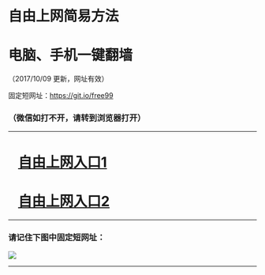 ﻿# 自由上网简易方法

# 电脑、手机一键翻墙

（2017/10/09 更新，网址有效）

固定短网址：https://git.io/free99

### （微信如打不开，请转到浏览器打开）


***





# &nbsp;&nbsp; <a href="http://ft1303929173.fwq-tz-1001.info/fwqtz01.html?t=10090015419 " target="_blank">自由上网入口1</a>
# &nbsp;&nbsp; <a href="http://ft2218212146.fwq-tz-1002.info/fwqtz02.html?t=10090011889 " target="_blank">自由上网入口2</a>
***

### 请记住下图中固定短网址：

<img src="https://s3-us-west-2.amazonaws.com/fwq-1001/yjfq-20170905okok.png" /> 


***

